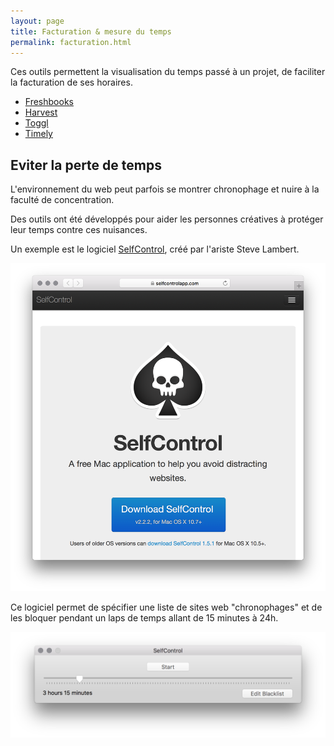 ```yaml
---
layout: page
title: Facturation & mesure du temps
permalink: facturation.html
---
```


Ces outils permettent la visualisation du temps passé à un projet, de faciliter la facturation de ses horaires.

- [Freshbooks](https://www.freshbooks.com/)
- [Harvest](https://www.getharvest.com/)
- [Toggl](https://toggl.com)
- [Timely](https://www.timelyapp.com)

## Eviter la perte de temps

L'environnement du web peut parfois se montrer chronophage et nuire à la faculté de concentration.

Des outils ont été développés pour aider les personnes créatives à protéger leur temps contre ces nuisances.

Un exemple est le logiciel [SelfControl](https://selfcontrolapp.com/), créé par l'ariste Steve Lambert.

![](/img/selfcontrol-app.png)

Ce logiciel permet de spécifier une liste de sites web "chronophages" et de les bloquer pendant un laps de temps allant de 15 minutes à 24h.

![](/img/selfcontrol-screen.png)
